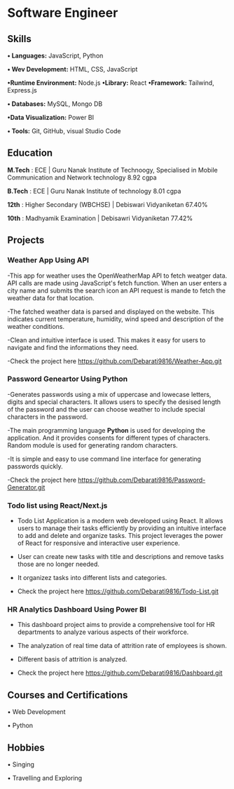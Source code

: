 # Software Engineer
## Skills
**•	Languages:** JavaScript, Python

**•	Wev Development:** HTML, CSS, JavaScript

  **•Runtime Environment:** Node.js
  **•Library:** React
  **•Framework:** Tailwind, Express.js

**•	Databases:** MySQL, Mongo DB

**•Data Visualization:** Power BI

**•	Tools:** Git, GitHub, visual Studio Code


## Education
**M.Tech** : ECE | Guru Nanak Institute of Technoogy, Specialised in Mobile Communication and Network technology 8.92 cgpa

**B.Tech** : ECE | Guru Nanak Institute of technology 8.01 cgpa

**12th** : Higher Secondary (WBCHSE) | Debiswari Vidyaniketan 67.40%

**10th** : Madhyamik Examination | Debisawri Vidyaniketan 77.42%


## Projects 
### Weather App Using API
-This app for weather uses the OpenWeatherMap API to fetch weatger data. API calls are made using JavaScript's fetch function. When an user enters a city name and submits the search icon an API request is mande to fetch the weather data for that location.

-The fatched weather data is parsed and displayed on the website. This indicates current temperature, humidity, wind speed and description of the weather conditions.

-Clean and intuitive interface is used. This makes it easy for users to navigate and find the informations they need.

-Check the project here https://github.com/Debarati9816/Weather-App.git

### Password Geneartor Using Python 
-Generates passwords using a mix of uppercase and lowecase letters, digits and special characters. It allows users to specify the desised length of the password and the user can choose weather to include special characters in the password.

-The main programming language **Python** is used for developing the application. And it provides consents for different types of characters. Random module is used for generating random characters.

-It is simple and easy to use command line interface for generating passwords quickly.

-Check the project here https://github.com/Debarati9816/Password-Generator.git

### Todo list using React/Next.js
- Todo List Application is a modern web developed using React. It allows users to manage their tasks efficiently by providing an intuitive interface to add and delete and organize tasks. This project leverages the power of React for responsive and interactive user experience.

- User can create new tasks with title and descriptions and remove tasks those are no longer needed.

- It organizez tasks into different lists and categories.

- Check the project here https://github.com/Debarati9816/Todo-List.git

 ### HR Analytics Dashboard Using Power BI
 - This dashboard project aims to provide a comprehensive tool for HR departments to analyze various aspects of their workforce.

 - The analyzation of real time data of attrition rate of employees is shown.

 - Different basis of attrition is analyzed.

 - Check the project here https://github.com/Debarati9816/Dashboard.git


## Courses and Certifications
• Web Development

• Python


## Hobbies
• Singing

• Travelling and Exploring

